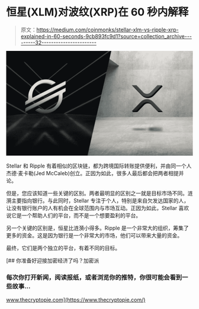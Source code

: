 # 恒星(XLM)对波纹(XRP)在 60 秒内解释

> 原文：<https://medium.com/coinmonks/stellar-xlm-vs-ripple-xrp-explained-in-60-seconds-9cb893fc9d1?source=collection_archive---------32----------------------->

![](img/e651d7b2f225f6c529e2634da68a918a.png)

Stellar 和 Ripple 有着相似的区块链，都为跨境国际转账提供便利，并由同一个人杰德·麦卡勒(Jed McCaleb)创立。正因为如此，很多人最后都会把两者相提并论。

但是，您应该知道一些关键的区别。两者最明显的区别之一就是目标市场不同。涟漪主要指向银行。与此同时，Stellar 专注于个人，特别是来自欠发达国家的人，让没有银行账户的人有机会在全球范围内与市场互动。正因为如此，Stellar 喜欢说它是一个帮助人们的平台，而不是一个想要盈利的平台。

另一个关键的区别是，恒星比涟漪小得多。Ripple 是一个非常大的组织，筹集了更多的资金。这是因为银行是一个非常大的市场，他们可以带来大量的资金。

最终，它们是两个独立的平台，有着不同的目标。

[](https://www.thecryptopie.com/) [## 你准备好迎接加密经济了吗？加密派

### 每次你打开新闻，阅读报纸，或者浏览你的推特，你很可能会看到一些故事…

www.thecryptopie.com](https://www.thecryptopie.com/)